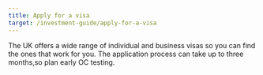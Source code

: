 ```yaml
---
title: Apply for a visa
target: /investment-guide/apply-for-a-visa
---
```


The UK offers a wide range of individual and business visas so you can find the ones that work for you. The application process can take up to three months,so plan early OC testing.
